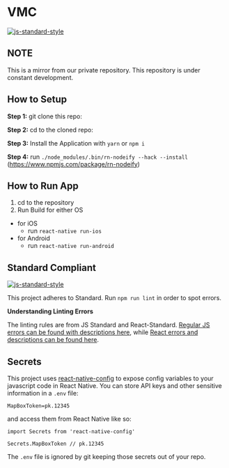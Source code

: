 #  VMC
[![js-standard-style](https://img.shields.io/badge/code%20style-standard-brightgreen.svg?style=flat)](http://standardjs.com/)

## NOTE

This is a mirror from our private repository. This repository is under constant development.

## How to Setup

**Step 1:** git clone this repo:

**Step 2:** cd to the cloned repo:

**Step 3:** Install the Application with `yarn` or `npm i`

**Step 4:** run `./node_modules/.bin/rn-nodeify --hack --install` (https://www.npmjs.com/package/rn-nodeify)


## How to Run App

1. cd to the repository
2. Run Build for either OS
  * for iOS
    * run `react-native run-ios`
  * for Android
    * run `react-native run-android`

## Standard Compliant

[![js-standard-style](https://cdn.rawgit.com/feross/standard/master/badge.svg)](https://github.com/feross/standard)

This project adheres to Standard. Run `npm run lint` in order to spot errors.

**Understanding Linting Errors**

The linting rules are from JS Standard and React-Standard.  [Regular JS errors can be found with descriptions here](http://eslint.org/docs/rules/), while [React errors and descriptions can be found here](https://github.com/yannickcr/eslint-plugin-react).

## Secrets

This project uses [react-native-config](https://github.com/luggit/react-native-config) to expose config variables to your javascript code in React Native. You can store API keys
and other sensitive information in a `.env` file:

```
MapBoxToken=pk.12345
```

and access them from React Native like so:

```
import Secrets from 'react-native-config'

Secrets.MapBoxToken // pk.12345
```

The `.env` file is ignored by git keeping those secrets out of your repo.
